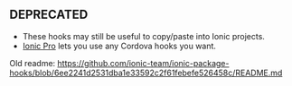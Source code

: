 ## DEPRECATED

* These hooks may still be useful to copy/paste into Ionic projects.
* [Ionic Pro](https://ionicframework.com/pro) lets you use any Cordova hooks you want.

Old readme: https://github.com/ionic-team/ionic-package-hooks/blob/6ee2241d2531dba1e33592c2f61febefe526458c/README.md
